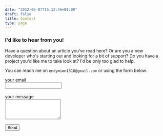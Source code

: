 ```yaml
---
date: "2012-05-07T16:12:46+01:00"
draft: false
title: Contact
type: page
---
```


### I'd like to hear from you!

Have a question about an article you've read here? Or are you a new developer who's starting out and looking for a bit of support? Do you have a project you'd like me to take look at? I'd be only too glad to help.

You can reach me on `endymion1818@gmail.com` or using the form below.

<form id="contactform" action="https://formspree.io/f/maylrkjb"
      method="POST">
    <label for="replyto">your email</label><br>
    <input type="email" id="replyto" name="_replyto">
    <br><br>
    <label for="message">your message</label><br>
    <textarea name="message" id="message" rows="4"></textarea>
    <br><br>
    <button class="btn" type="submit">Send</button>
</form>
